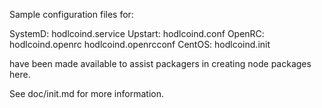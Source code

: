 Sample configuration files for:

SystemD: hodlcoind.service
Upstart: hodlcoind.conf
OpenRC:  hodlcoind.openrc
         hodlcoind.openrcconf
CentOS:  hodlcoind.init

have been made available to assist packagers in creating node packages here.

See doc/init.md for more information.
